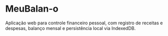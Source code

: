 # MeuBalan-o
Aplicação web para controle financeiro pessoal, com registro de receitas e despesas, balanço mensal e persistência local via IndexedDB.
